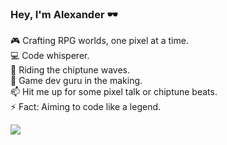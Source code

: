 ### Hey, I'm Alexander 🕶️

🎮 Crafting RPG worlds, one pixel at a time.  
💻 Code whisperer.  
🎵 Riding the chiptune waves.  
🌱 Game dev guru in the making.  
📫 Hit me up for some pixel talk or chiptune beats.  
⚡ Fact: Aiming to code like a legend.

<img src="https://github-readme-stats.vercel.app/api?username=spoonpaw&show_icons=true"/>
